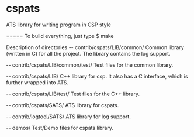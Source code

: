 cspats
======

ATS library for writing program in CSP style

=====
To build everything, just type
$ make


Description of directories
-- contrib/cspats/LIB/common/
   Common library (written in C) for all the project. The library contains the log support.

-- contrib/cspats/LIB/common/test/
   Test files for the common library.

-- contrib/cspats/LIB/
   C++ library for csp. It also has a C interface, which is further wrapped into ATS.

-- contrib/cspats/LIB/test/
   Test files for the C++ library.

-- contrib/cspats/SATS/
   ATS library for cspats.

-- contrib/logtool/SATS/
   ATS library for log support.

-- demos/
   Test/Demo files for cspats library.
  


